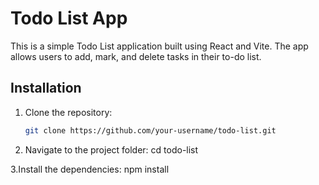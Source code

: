  # Todo List App

This is a simple Todo List application built using React and Vite. The app allows users to add, mark, and delete tasks in their to-do list.

## Installation

1. Clone the repository:
   ```bash
   git clone https://github.com/your-username/todo-list.git

2. Navigate to the project folder:
   cd todo-list

3.Install the dependencies:
   npm install
 